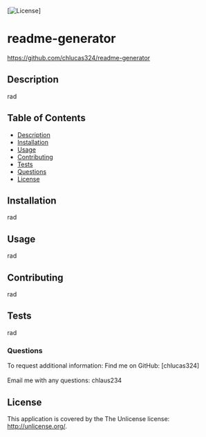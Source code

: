 
  [![License](https://img.shields.io/badge/License-Boost_1.0-lightblue.svg)]

  # readme-generator

  https://github.com/chlucas324/readme-generator

  ## Description
  rad

  ## Table of Contents
  * [Description](#Description)
  * [Installation](#Installation)
  * [Usage](#Usage)
  * [Contributing](#Contributing)
  * [Tests](#Tests)
  * [Questions](#Questions)
  * [License](#License)
  
  ## Installation
  rad

  ## Usage
  rad

  ## Contributing
  rad

  ## Tests
  rad

  ### Questions
  To request additional information: 
  Find me on GitHub: [chlucas324]<br /><br />
  Email me with any questions: chlaus234

  ## License
  This application is covered by the The Unlicense license: http://unlicense.org/.

